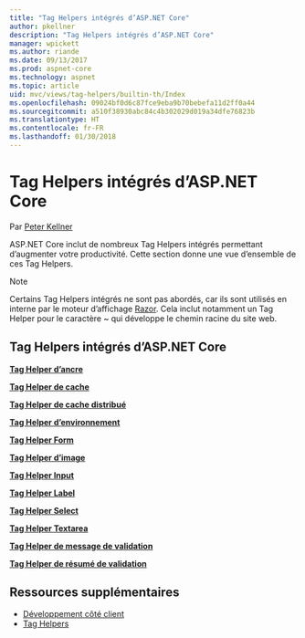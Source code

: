 ```yaml
---
title: "Tag Helpers intégrés d’ASP.NET Core"
author: pkellner
description: "Tag Helpers intégrés d’ASP.NET Core"
manager: wpickett
ms.author: riande
ms.date: 09/13/2017
ms.prod: aspnet-core
ms.technology: aspnet
ms.topic: article
uid: mvc/views/tag-helpers/builtin-th/Index
ms.openlocfilehash: 09024bf0d6c87fce9eba9b70bebefa11d2ff0a44
ms.sourcegitcommit: a510f38930abc84c4b302029d019a34dfe76823b
ms.translationtype: HT
ms.contentlocale: fr-FR
ms.lasthandoff: 01/30/2018
---
```

# <a name="aspnet-core-built-in-tag-helpers"></a>Tag Helpers intégrés d’ASP.NET Core

Par [Peter Kellner](http://peterkellner.net) 

ASP.NET Core inclut de nombreux Tag Helpers intégrés permettant d’augmenter votre productivité. Cette section donne une vue d’ensemble de ces Tag Helpers.

> [!NOTE]
> Certains Tag Helpers intégrés ne sont pas abordés, car ils sont utilisés en interne par le moteur d’affichage [Razor](xref:mvc/views/razor). Cela inclut notamment un Tag Helper pour le caractère ~ qui développe le chemin racine du site web.

## <a name="built-in-aspnet-core-tag-helpers"></a>Tag Helpers intégrés d’ASP.NET Core

**[Tag Helper d’ancre](xref:mvc/views/tag-helpers/builtin-th/anchor-tag-helper)**

**[Tag Helper de cache](xref:mvc/views/tag-helpers/builtin-th/cache-tag-helper)**

**[Tag Helper de cache distribué](xref:mvc/views/tag-helpers/builtin-th/distributed-cache-tag-helper)**

**[Tag Helper d’environnement](xref:mvc/views/tag-helpers/builtin-th/environment-tag-helper)**

[comment]: **[FormActionTagHelper](xref:mvc/views/tag-helpers/builtin-th/form-action-tag-helper)**

**[Tag Helper Form](xref:mvc/views/working-with-forms#the-form-tag-helper)**

**[Tag Helper d’image](xref:mvc/views/tag-helpers/builtin-th/image-tag-helper)**

**[Tag Helper Input](xref:mvc/views/working-with-forms#the-input-tag-helper)**

**[Tag Helper Label](xref:mvc/views/working-with-forms#the-label-tag-helper)**

[comment]: **[LinkTagHelper](xref:mvc/views/tag-helpers/builtin-th/link-tag-helper)**

[comment]: **[OptionTagHelper](xref:mvc/views/tag-helpers/builtin-th/option-tag-helper)**

[comment]: **[ScriptTagHelper](xref:mvc/views/tag-helpers/builtin-th/script-tag-helper)**

**[Tag Helper Select](xref:mvc/views/working-with-forms#the-select-tag-helper)**

**[Tag Helper Textarea](xref:mvc/views/working-with-forms#the-textarea-tag-helper)**

**[Tag Helper de message de validation](xref:mvc/views/working-with-forms#the-validation-message-tag-helper)**

**[Tag Helper de résumé de validation](xref:mvc/views/working-with-forms#the-validation-summary-tag-helper)**

## <a name="additional-resources"></a>Ressources supplémentaires

* [Développement côté client](xref:client-side/index)
* [Tag Helpers](xref:mvc/views/tag-helpers/intro)
